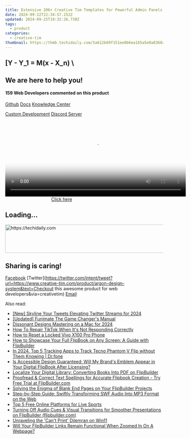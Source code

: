 ```yaml
---
title: Extensive 206+ Creative Tim Templates for Powerful Admin Panels & Control Dashboards
date: 2024-09-22T22:34:57.252Z
updated: 2024-09-25T19:32:26.730Z
tags:
  - product
categories:
  - creative-tim
thumbnail: https://thmb.techidaily.com/5a612b69f151ee0b6ea165a5e0a8368a6294f13aca50623658d8bbb7241b81d0.jpg
---
```


## \[Y - Y_1 = M(x - X_n) \

## We are here to help you!

#### 159 Web Developers commented on this product

[Github](https://github.com/creativetimofficial/argon-design-system) [Docs](https://tools.techidaily.com/creative-tim/products/) [Knowledge Center](https://tools.techidaily.com/creative-tim/products/) 

[Custom Development](https://tools.techidaily.com/creative-tim/products/) [Discord Server](https://discord.com/invite/FhCJCaHdQa) 

<!-- affiliate ads begin -->
<span id="1983573">
					<video width="576" height="240" style="cursor:pointer"
           poster="//a.impactradius-go.com/display-clicktoplayimage/1983573.png"
           onclick="if(!this.playClicked){this.play();this.setAttribute('controls',true);this.playClicked=true;}">
	   <source src="//a.impactradius-go.com/display-ad/22993-1983573">
	   <img src="//a.impactradius-go.com/display-clicktoplayimage/1983573.png" style="border: none; height: 100%; width: 100%; object-fit: contain">
	</video>
	<div style="width:360px;text-align:center"><a href="javascript:window.open(decodeURIComponent('https%3A%2F%2Fhomestyler.sjv.io%2Fc%2F5597632%2F1983573%2F22993'), '_blank');void(0);">Click here</a></div>
</span>
<img height="0" width="0" src="https://imp.pxf.io/i/5597632/1983573/22993" style="position:absolute;visibility:hidden;" border="0" />
<!-- affiliate ads end -->

## Loading...

<!-- affiliate ads begin -->
<a href="https://appsumo.8odi.net/c/5597632/2049390/7443" target="_top" id="2049390">
  <img src="//a.impactradius-go.com/display-ad/7443-2049390" border="0" alt="https://techidaily.com" width="728" height="90"/>
</a>
<img height="0" width="0" src="https://appsumo.8odi.net/i/5597632/2049390/7443" style="position:absolute;visibility:hidden;" border="0" />
<!-- affiliate ads end -->

## Sharing is caring!

[Facebook](https://www.facebook.com/sharer/sharer.php?u=https://www.creative-tim.com/product/argon-design-system?src=sdkpreparse) [Twitter](https://twitter.com/intent/tweet?url=https://www.creative-tim.com/product/argon-design-system&text=Checkout this awesome product for web developers&via=creativetim) [Email](https://tools.techidaily.com/creative-tim/products/)

<ins class="adsbygoogle"
     style="display:block"
     data-ad-format="autorelaxed"
     data-ad-client="ca-pub-7571918770474297"
     data-ad-slot="1223367746"></ins>

<ins class="adsbygoogle"
     style="display:block"
     data-ad-client="ca-pub-7571918770474297"
     data-ad-slot="8358498916"
     data-ad-format="auto"
     data-full-width-responsive="true"></ins>

<span class="atpl-alsoreadstyle">Also read:</span>
<div><ul>
<li><a href="https://twitter-videos.techidaily.com/new-skyline-your-tweets-elevating-twitter-streams-for-2024/"><u>[New] Skyline Your Tweets Elevating Twitter Streams for 2024</u></a></li>
<li><a href="https://some-knowledge.techidaily.com/updated-funimate-the-game-changers-manual/"><u>[Updated] Funimate The Game Changer's Manual</u></a></li>
<li><a href="https://on-screen-recording.techidaily.com/dissonant-designs-mastering-on-a-mac-for-2024/"><u>Dissonant Designs Mastering on a Mac for 2024</u></a></li>
<li><a href="https://tech-recovery.techidaily.com/how-to-repair-tiktok-when-its-not-responding-correctly/"><u>How To Repair TikTok When It's Not Responding Correctly</u></a></li>
<li><a href="https://android-unlock.techidaily.com/how-to-reset-a-locked-vivo-x100-pro-phone-by-drfone-android/"><u>How to Reset a Locked Vivo X100 Pro Phone</u></a></li>
<li><a href="https://fox-pages.techidaily.com/how-to-showcase-your-full-flipbook-on-any-screen-a-guide-with-flipbuilder/"><u>How to Showcase Your Full FlipBook on Any Screen: A Guide with FlipBuilder</u></a></li>
<li><a href="https://android-location-track.techidaily.com/in-2024-top-5-tracking-apps-to-track-tecno-phantom-v-flip-without-them-knowing-drfone-by-drfone-virtual-android/"><u>In 2024, Top 5 Tracking Apps to Track Tecno Phantom V Flip without Them Knowing | Dr.fone</u></a></li>
<li><a href="https://fox-pages.techidaily.com/is-accessible-design-guaranteed-will-my-brands-emblem-appear-in-your-digital-flipbook-after-licensing/"><u>Is Accessible Design Guaranteed: Will My Brand's Emblem Appear in Your Digital FlipBook After Licensing?</u></a></li>
<li><a href="https://fox-pages.techidaily.com/localize-your-digital-library-converting-books-into-pdf-on-flipbuilder/"><u>Localize Your Digital Library: Converting Books Into PDF on FlipBuilder</u></a></li>
<li><a href="https://fox-pages.techidaily.com/proofread-and-correct-text-spellings-for-accurate-flipbook-creation-try-free-trial-at-flipbuildercom/"><u>Proofread & Correct Text Spellings for Accurate Flipbook Creation - Try Free Trial at FlipBuilder.com</u></a></li>
<li><a href="https://fox-pages.techidaily.com/solving-the-enigma-of-blank-end-pages-on-your-flipbuilder-projects/"><u>Solving the Enigma of Blank End Pages on Your FlipBuilder Projects</u></a></li>
<li><a href="https://some-knowledge.techidaily.com/step-by-step-guide-swiftly-transforming-swf-audio-into-mp3-format-on-the-web/"><u>Step-by-Step Guide: Swiftly Transforming SWF Audio Into MP3 Format on the Web</u></a></li>
<li><a href="https://technical-tips.techidaily.com/top-5-free-online-platforms-for-live-sports/"><u>Top 5 Free Online Platforms for Live Sports</u></a></li>
<li><a href="https://fox-pages.techidaily.com/turning-off-audio-cues-and-visual-transitions-for-smoother-presentations-on-flipbuilder-flipbuildercom/"><u>Turning Off Audio Cues & Visual Transitions for Smoother Presentations on FlipBuilder (flipbuilder.com)</u></a></li>
<li><a href="https://win11-tips.techidaily.com/unraveling-the-cant-print-dilemran-on-win11/"><u>Unraveling the 'Can't Print' Dilemran on Win11</u></a></li>
<li><a href="https://fox-pages.techidaily.com/will-your-flipbuilder-links-remain-functional-when-zoomed-in-on-a-webpage/"><u>Will Your FlipBuilder Links Remain Functional When Zoomed In On A Webpage?</u></a></li>
</ul></div>

